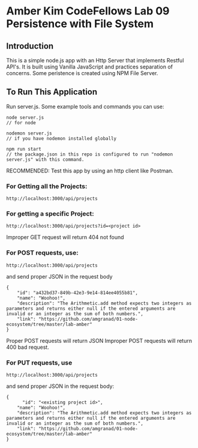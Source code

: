 # Amber Kim CodeFellows Lab 09 Persistence with File System

## Introduction
This is a simple node.js app with an Http Server that implements Restful API's. It is built using Vanilla JavaScript and practices separation of concerns. Some peristence is created using NPM File Server.

## To Run This Application
Run server.js. Some example tools and commands you can use:
```
node server.js
// for node

nodemon server.js
// if you have nodemon installed globally

npm run start
// the package.json in this repo is configured to run "nodemon server.js" with this command.
```

RECOMMENDED: Test this app by using an http client like Postman.

### For Getting all the Projects:
```
http://localhost:3000/api/projects
```

### For getting a specific Project:
```
http://localhost:3000/api/projects?id=<project id>
```

Improper GET request will return 404 not found


### For POST requests, use:
```
http://localhost:3000/api/projects
```
and send proper JSON in the request body
```
{
	"id": "a432bd37-849b-42e3-9e14-814ee4055b81",
    "name": "Woohoo!",
    "description": "The Arithmetic.add method expects two integers as parameters and returns either null if the entered arguments are invalid or an integer as the sum of both numbers.",
    "link": "https://github.com/amgranad/01-node-ecosystem/tree/master/lab-amber"
}
```

Proper POST requests will return JSON
Improper POST requests will return 400 bad request.

### For PUT requests, use
```
http://localhost:3000/api/projects
```
and send proper JSON in the request body:
```
{
	  "id": "<existing project id>",
    "name": "Woohoo!",
    "description": "The Arithmetic.add method expects two integers as parameters and returns either null if the entered arguments are invalid or an integer as the sum of both numbers.",
    "link": "https://github.com/amgranad/01-node-ecosystem/tree/master/lab-amber"
}
```
